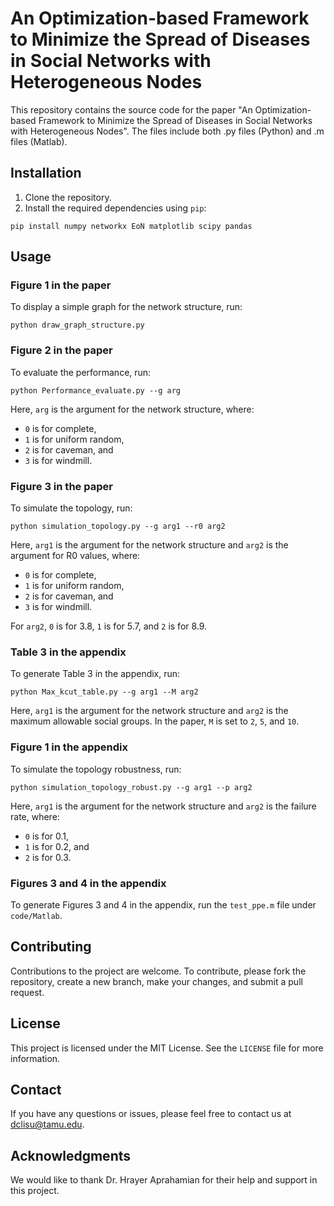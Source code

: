 
# An Optimization-based Framework to Minimize the Spread of Diseases in Social Networks with Heterogeneous Nodes

This repository contains the source code for the paper "An Optimization-based Framework to Minimize the Spread of Diseases in Social Networks with Heterogeneous Nodes". The files include both .py files (Python) and .m files (Matlab).

## Installation

1.  Clone the repository.
2.  Install the required dependencies using `pip`:



`pip install numpy networkx EoN matplotlib scipy pandas` 

## Usage

### Figure 1 in the paper

To display a simple graph for the network structure, run:


`python draw_graph_structure.py` 

### Figure 2 in the paper

To evaluate the performance, run:


`python Performance_evaluate.py --g arg` 

Here, `arg` is the argument for the network structure, where:

-   `0` is for complete,
-   `1` is for uniform random,
-   `2` is for caveman, and
-   `3` is for windmill.

### Figure 3 in the paper

To simulate the topology, run:


`python simulation_topology.py --g arg1 --r0 arg2` 

Here, `arg1` is the argument for the network structure and `arg2` is the argument for R0 values, where:

-   `0` is for complete,
-   `1` is for uniform random,
-   `2` is for caveman, and
-   `3` is for windmill.

For `arg2`, `0` is for 3.8, `1` is for 5.7, and `2` is for 8.9.

### Table 3 in the appendix

To generate Table 3 in the appendix, run:


`python Max_kcut_table.py --g arg1 --M arg2` 

Here, `arg1` is the argument for the network structure and `arg2` is the maximum allowable social groups. In the paper, `M` is set to `2`, `5`, and `10`.

### Figure 1 in the appendix

To simulate the topology robustness, run:


`python simulation_topology_robust.py --g arg1 --p arg2` 

Here, `arg1` is the argument for the network structure and `arg2` is the failure rate, where:

-   `0` is for 0.1,
-   `1` is for 0.2, and
-   `2` is for 0.3.

### Figures 3 and 4 in the appendix

To generate Figures 3 and 4 in the appendix, run the `test_ppe.m` file under `code/Matlab`.

## Contributing

Contributions to the project are welcome. To contribute, please fork the repository, create a new branch, make your changes, and submit a pull request.

## License

This project is licensed under the MIT License. See the `LICENSE` file for more information.

## Contact

If you have any questions or issues, please feel free to contact us at [dclisu@tamu.edu](mailto:dclisu@tamu.edu).

## Acknowledgments

We would like to thank Dr. Hrayer Aprahamian for their help and support in this project.
